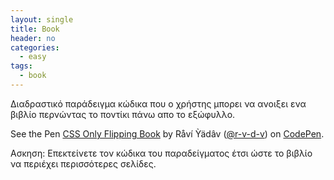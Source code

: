 ```yaml
---
layout: single
title: Book
header: no
categories:
  - easy
tags:
  - book
---
```


Διαδραστικό παράδειγμα κώδικα που ο χρήστης μπορει να ανοιξει ενα βιβλίο περνώντας το ποντίκι πάνω απο το εξώφυλλο.

<p data-height="537" data-theme-id="0" data-slug-hash="KxOJxK" data-default-tab="result" data-user="r-v-d-v" data-pen-title="CSS Only Flipping Book" class="codepen">See the Pen <a href="https://codepen.io/r-v-d-v/pen/KxOJxK/">CSS Only Flipping Book</a> by Råví Ỳädâv (<a href="https://codepen.io/r-v-d-v">@r-v-d-v</a>) on <a href="https://codepen.io">CodePen</a>.</p>
<script async src="//assets.codepen.io/assets/embed/ei.js"></script>

Ασκηση: Επεκτείνετε τον κώδικα του παραδείγματος έτσι ώστε το βιβλίο να περιέχει περισσότερες σελίδες.
